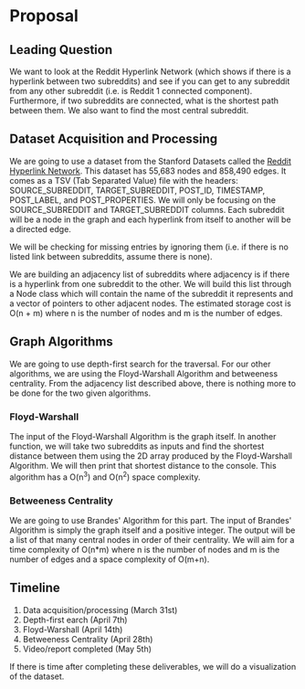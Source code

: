 # Proposal
## Leading Question
We want to look at the Reddit Hyperlink Network (which shows if there is a hyperlink between two subreddits) and see if you can get to any subreddit from any other subreddit (i.e. is Reddit 1 connected component). Furthermore, if two subreddits are connected, what is the shortest path between them. We also want to find the most central subreddit. 
## Dataset Acquisition and Processing
We are going to use a dataset from the Stanford Datasets called the [Reddit Hyperlink Network](http://snap.stanford.edu/data/soc-RedditHyperlinks.html). This dataset has 55,683 nodes and 858,490 edges. It comes as a TSV (Tab Separated Value) file with the headers: SOURCE_SUBREDDIT, TARGET_SUBREDDIT, POST_ID, TIMESTAMP, POST_LABEL, and POST_PROPERTIES. We will only be focusing on the SOURCE_SUBREDDIT and TARGET_SUBREDDIT columns. Each subreddit will be a node in the graph and each hyperlink from itself to another will be a directed edge. 

We will be checking for missing entries by ignoring them (i.e. if there is no listed link between subreddits, assume there is none). 

We are building an adjacency list of subreddits where adjacency is if there is a hyperlink from one subreddit to the other. We will build this list through a Node class which will contain the name of the subreddit it represents and a vector of pointers to other adjacent nodes. The estimated storage cost is O(n + m) where n is the number of nodes and m is the number of edges. 
## Graph Algorithms
We are going to use depth-first search for the traversal. For our other algorithms, we are using the Floyd-Warshall Algorithm and betweeness centrality. From the adjacency list described above, there is nothing more to be done for the two given algorithms. 

### Floyd-Warshall
The input of the Floyd-Warshall Algorithm is the graph itself. In another function, we will take two subreddits as inputs and find the shortest distance between them using the 2D array produced by the Floyd-Warshall Algorithm. We will then print that shortest distance to the console. This algorithm has a O(n<sup>3</sup>) and O(n<sup>2</sup>) space complexity. 

### Betweeness Centrality
We are going to use Brandes' Algorithm for this part. The input of Brandes' Algorithm is simply the graph itself and a positive integer. The output will be a list of that many central nodes in order of their centrality. We will aim for a time complexity of O(n*m) where n is the number of nodes and m is the number of edges and a space complexity of O(m+n).   

## Timeline
1. Data acquisition/processing (March 31st)
2. Depth-first earch (April 7th)
3. Floyd-Warshall (April 14th)
4. Betweeness Centrality (April 28th)
5. Video/report completed (May 5th)

If there is time after completing these deliverables, we will do a visualization of the dataset. 
